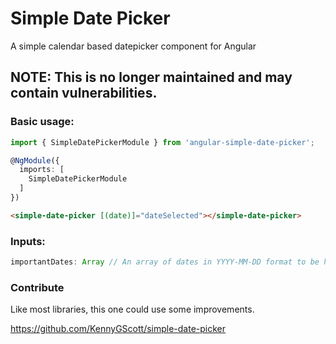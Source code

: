 # Simple Date Picker

A simple calendar based datepicker component for Angular

## NOTE: This is no longer maintained and may contain vulnerabilities. 

### Basic usage:
```ts
import { SimpleDatePickerModule } from 'angular-simple-date-picker';

@NgModule({
  imports: [
    SimpleDatePickerModule
  ]
})

```

```html
<simple-date-picker [(date)]="dateSelected"></simple-date-picker>
```

### Inputs:
```js
importantDates: Array // An array of dates in YYYY-MM-DD format to be highlighted on the calendar
```

### Contribute
Like most libraries, this one could use some improvements.

https://github.com/KennyGScott/simple-date-picker
